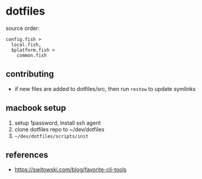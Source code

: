 # dotfiles

source order: 

```
config.fish > 
  local.fish, 
  $platform.fish > 
    common.fish
```

## contributing

* if new files are added to dotfiles/src, then run `restow` to update symlinks

## macbook setup

1. setup 1password, install ssh agent
2. clone dotfiles repo to ~/dev/dotfiles
3. `~/dev/dotfiles/scripts/init`

## references

* https://switowski.com/blog/favorite-cli-tools
